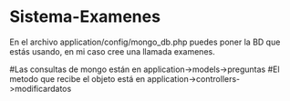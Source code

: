 # Sistema-Examenes
En el archivo application/config/mongo_db.php puedes poner la BD que estás usando, en mi caso cree una llamada examenes.

#Las consultas de mongo están en application->models->preguntas 
#El metodo que recibe el objeto está en application->controllers->modificardatos
